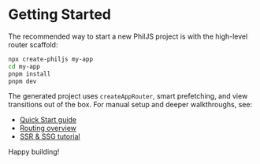# Getting Started

The recommended way to start a new PhilJS project is with the high-level router scaffold:

```bash
npx create-philjs my-app
cd my-app
pnpm install
pnpm dev
```

The generated project uses `createAppRouter`, smart prefetching, and view transitions out of the box. For manual setup and deeper walkthroughs, see:

- [Quick Start guide](docs/getting-started/quick-start.md)
- [Routing overview](docs/routing/overview.md)
- [SSR & SSG tutorial](docs/getting-started/tutorial-blog-ssg.md)

Happy building!
